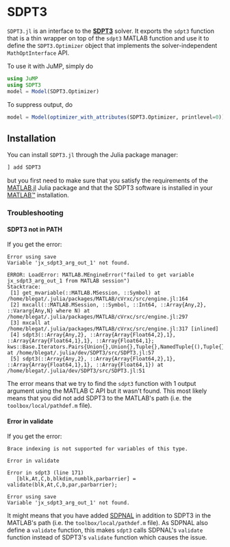 # SDPT3

`SDPT3.jl` is an interface to the **[SDPT3](https://blog.nus.edu.sg/mattohkc/softwares/sdpt3/)**
solver. It exports the `sdpt3` function that is a thin wrapper on top of the
`sdpt3` MATLAB function and use it to define the `SDPT3.Optimizer` object that
implements the solver-independent `MathOptInterface` API.

To use it with JuMP, simply do
```julia
using JuMP
using SDPT3
model = Model(SDPT3.Optimizer)
```
To suppress output, do
```julia
model = Model(optimizer_with_attributes(SDPT3.Optimizer, printlevel=0))
```

## Installation

You can install `SDPT3.jl` through the Julia package manager:
```julia
] add SDPT3
```
but you first need to make sure that you satisfy the requirements of the
[MATLAB.jl](https://github.com/JuliaInterop/MATLAB.jl) Julia package and that
the SDPT3 software is installed in your
[MATLAB™](http://www.mathworks.com/products/matlab/) installation.

### Troubleshooting

#### SDPT3 not in PATH

If you get the error:
```
Error using save
Variable 'jx_sdpt3_arg_out_1' not found.

ERROR: LoadError: MATLAB.MEngineError("failed to get variable jx_sdpt3_arg_out_1 from MATLAB session")
Stacktrace:
 [1] get_mvariable(::MATLAB.MSession, ::Symbol) at /home/blegat/.julia/packages/MATLAB/cVrxc/src/engine.jl:164
 [2] mxcall(::MATLAB.MSession, ::Symbol, ::Int64, ::Array{Any,2}, ::Vararg{Any,N} where N) at /home/blegat/.julia/packages/MATLAB/cVrxc/src/engine.jl:297
 [3] mxcall at /home/blegat/.julia/packages/MATLAB/cVrxc/src/engine.jl:317 [inlined]
 [4] sdpt3(::Array{Any,2}, ::Array{Array{Float64,2},1}, ::Array{Array{Float64,1},1}, ::Array{Float64,1}; kws::Base.Iterators.Pairs{Union{},Union{},Tuple{},NamedTuple{(),Tuple{}}}) at /home/blegat/.julia/dev/SDPT3/src/SDPT3.jl:57
 [5] sdpt3(::Array{Any,2}, ::Array{Array{Float64,2},1}, ::Array{Array{Float64,1},1}, ::Array{Float64,1}) at /home/blegat/.julia/dev/SDPT3/src/SDPT3.jl:51
```
The error means that we try to find the `sdpt3` function with 1 output argument using the MATLAB C API but it wasn't found.
This most likely means that you did not add SDPT3 to the MATLAB's path (i.e. the `toolbox/local/pathdef.m` file).

#### Error in validate

If you get the error:
```
Brace indexing is not supported for variables of this type.

Error in validate

Error in sdpt3 (line 171)
   [blk,At,C,b,blkdim,numblk,parbarrier] = validate(blk,At,C,b,par,parbarrier);

Error using save
Variable 'jx_sdpt3_arg_out_1' not found.
```
It might means that you have added [SDPNAL](https://github.com/jump-dev/SDPNAL.jl) in addition to SDPT3 in the MATLAB's path (i.e. the `toolbox/local/pathdef.m` file).
As SDPNAL also define a `validate` function, this makes `sdpt3` calls SDPNAL's `validate` function instead of SDPT3's `validate` function which causes the issue.
